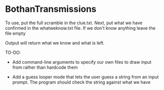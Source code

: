 # BothanTransmissions

To use, put the full scramble in the clue.txt. Next, put what we
have confirmed in the whatweknow.txt file. If we don't know anything 
leave the file empty

Output will return what we know and what is left.

TO-DO:

- Add command-line arguments to specify our own files to draw input from rather
than hardcode them

- Add a guess looper mode that lets the user guess a string from an input prompt.
The program should check the string against what we have

